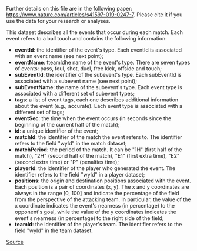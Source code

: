 Further details on this file are in the following paper: https://www.nature.com/articles/s41597-019-0247-7. Please cite it if you use the data for your research or analyses.

This dataset describes all the events that occur during each match. Each event refers to a ball touch and contains the following information:

- **eventId**: the identifier of the event's type. Each eventId is associated with an event name (see next point);
- **eventName**: tteamIdhe name of the event's type. There are seven types of events: pass, foul, shot, duel, free kick, offside and touch;
- **subEventId**: the identifier of the subevent's type. Each subEventId is associated with a subevent name (see next point);
- **subEventName**: the name of the subevent's type. Each event type is associated with a different set of subevent types;
- **tags**: a list of event tags, each one describes additional information about the event (e.g., accurate). Each event type is associated with a different set of tags;
- **eventSec**: the time when the event occurs (in seconds since the beginning of the current half of the match);
- **id**: a unique identifier of the event;
- **matchId**: the identifier of the match the event refers to. The identifier refers to the field "wyId" in the match dataset;
- **matchPeriod**: the period of the match. It can be "1H" (first half of the match), "2H" (second half of the match), "E1" (first extra time), "E2" (second extra time) or "P" (penalties time);
- **playerId**: the identifier of the player who generated the event. The identifier refers to the field "wyId" in a player dataset;
- **positions**: the origin and destination positions associated with the event. Each position is a pair of coordinates (x, y). The x and y coordinates are always in the range [0, 100] and indicate the percentage of the field from the perspective of the attacking team. In particular, the value of the x coordinate indicates the event's nearness (in percentage) to the opponent's goal, while the value of the y coordinates indicates the event's nearness (in percentage) to the right side of the field;
- **teamId**: the identifier of the player's team. The identifier refers to the field "wyId" in the team dataset.

[Source](https://figshare.com/articles/Events/7770599)